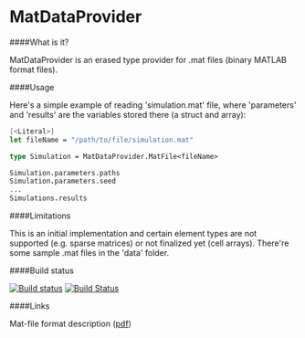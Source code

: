 MatDataProvider
=======================
  
####What is it?

MatDataProvider is an erased type provider for .mat files (binary MATLAB format files).

####Usage

Here's a simple example of reading 'simulation.mat' file, where 'parameters' and 'results' 
are the variables stored there (a struct and array):

```fsharp
[<Literal>]
let fileName = "/path/to/file/simulation.mat"

type Simulation = MatDataProvider.MatFile<fileName>

Simulation.parameters.paths
Simulation.parameters.seed
...
Simulations.results
```

####Limitations

This is an initial implementation and certain element types are not supported 
(e.g. sparse matrices) or not finalized yet (cell arrays). There're some sample .mat files
in the 'data' folder.

####Build status

[![Build status](https://ci.appveyor.com/api/projects/status/hb814824p50t9pj2?svg=true)](https://ci.appveyor.com/project/luajalla/matprovider)
[![Build Status](https://travis-ci.org/fsprojects/matprovider.svg)](https://travis-ci.org/fsprojects/matprovider)

####Links

Mat-file format description ([pdf](http://www.mathworks.com/help/pdf_doc/matlab/matfile_format.pdf))

